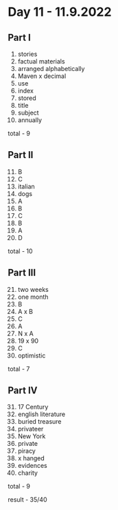 # Day 11 - 11.9.2022

## Part I

1. stories
2. factual materials
3. arranged alphabetically
4. Maven x decimal
5. use
6. index 
7. stored
8. title
9. subject
10. annually

total - 9

## Part II

11. B
12. C
13. italian
14. dogs
15. A 
16. B
17. C
18. B
19. A
20. D

total - 10

## Part III

21. two weeks
22. one month
23. B
24. A x B
25. C
26. A
27. N x A
28. 19 x 90
29. C
30. optimistic

total - 7

## Part IV

31. 17 Century
32. english literature
33. buried treasure
34. privateer
35. New York
36. private
37. piracy
38. x hanged
39. evidences
40. charity

total - 9

result - 35/40